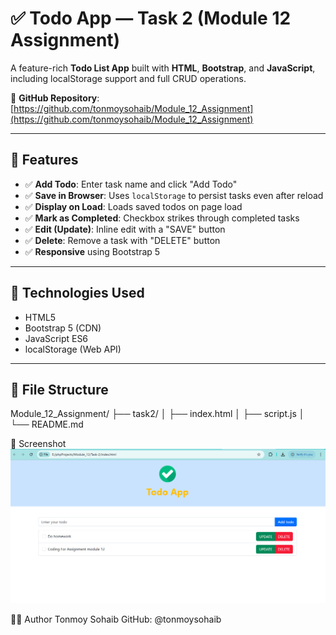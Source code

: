 # ✅ Todo App — Task 2 (Module 12 Assignment)

A feature-rich **Todo List App** built with **HTML**, **Bootstrap**, and **JavaScript**, including localStorage support and full CRUD operations.

📂 **GitHub Repository**: [https://github.com/tonmoysohaib/Module_12_Assignment](https://github.com/tonmoysohaib/Module_12_Assignment)

---

## 🎯 Features

- ✅ **Add Todo**: Enter task name and click "Add Todo"
- ✅ **Save in Browser**: Uses `localStorage` to persist tasks even after reload
- ✅ **Display on Load**: Loads saved todos on page load
- ✅ **Mark as Completed**: Checkbox strikes through completed tasks
- ✅ **Edit (Update)**: Inline edit with a "SAVE" button
- ✅ **Delete**: Remove a task with "DELETE" button
- ✅ **Responsive** using Bootstrap 5

---

## 🧠 Technologies Used

- HTML5
- Bootstrap 5 (CDN)
- JavaScript ES6
- localStorage (Web API)

---

## 🧩 File Structure

Module_12_Assignment/
├── task2/
│ ├── index.html
│ ├── script.js
│ └── README.md

📸 Screenshot
![Todo App Screenshot](screenshot.png)


🧑‍💻 Author
Tonmoy Sohaib
GitHub: @tonmoysohaib